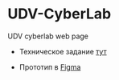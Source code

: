 # UDV-CyberLab
UDV cyberlab web page



* Техническое задание [тут](https://docs.google.com/document/d/1msiwzmNE4nWXhuL47TzWZ8p1dBNNvBnC/edit?usp=sharing&ouid=109486232149773167278&rtpof=true&sd=true)

* Прототип в [Figma](https://www.figma.com/file/K7xsEAO4at35LtiuS9M4g9/Untitled?type=design&node-id=0-1&mode=design&t=tjH81ceAnPX03sMa-0)